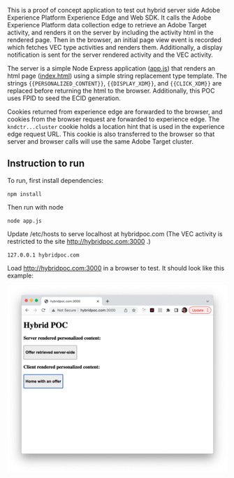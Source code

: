 This is a proof of concept application to test out hybrid server side Adobe Experience Platform Experience Edge and Web SDK. It calls the Adobe Experience Platform data collection edge to retrieve an Adobe Target activity, and renders it on the server by including the activity html in the rendered page. Then in the browser, an initial page view event is recorded which fetches VEC type activities and renders them. Additionally, a display notification is sent for the server rendered activity and the VEC activity.

The server is a simple Node Express application ([app.js](app.js)) that renders an html page ([index.html](index.html)) using a simple string replacement type template. The strings `{{PERSONALIZED_CONTENT}}`, `{{DISPLAY_XDM}}`, and `{{CLICK_XDM}}` are replaced before returning the html to the browser. Additionally, this POC uses FPID to seed the ECID generation.

Cookies returned from experience edge are forwarded to the browser, and cookies from the browser request are forwarded to experience edge. The `kndctr...cluster` cookie holds a location hint that is used in the experience edge request URL. This cookie is also transferred to the browser so that server and browser calls will use the same Adobe Target cluster.

## Instruction to run

To run, first install dependencies:
```
npm install
```

Then run with node
```
node app.js
```

Update /etc/hosts to serve localhost at hybridpoc.com (The VEC activity is restricted to the site http://hybridpoc.com:3000 .)

```
127.0.0.1 hybridpoc.com
```

Load http://hybridpoc.com:3000 in a browser to test. It should look like this example:

![Rendered Page](rendered_page.png)

